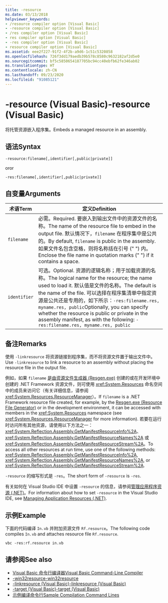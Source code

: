 ```yaml
---
title: -resource
ms.date: 03/13/2018
helpviewer_keywords:
- /resource compiler option [Visual Basic]
- -resource compiler option [Visual Basic]
- /res compiler option [Visual Basic]
- res compiler option [Visual Basic]
- -res compiler option [Visual Basic]
- resource compiler option [Visual Basic]
ms.assetid: eee2f227-91f2-4f2b-a9d6-1c51c5320858
ms.openlocfilehash: 726f3dd179aedb39b578c8580c9632182af2d5e0
ms.sourcegitcommit: bf5c5850654187705bc94cc40ebfb62fe346ab02
ms.translationtype: HT
ms.contentlocale: zh-CN
ms.lasthandoff: 09/23/2020
ms.locfileid: "91085121"
---
```

# <a name="-resource-visual-basic"></a><span data-ttu-id="5acc0-102">-resource (Visual Basic)</span><span class="sxs-lookup"><span data-stu-id="5acc0-102">-resource (Visual Basic)</span></span>

<span data-ttu-id="5acc0-103">将托管资源嵌入程序集。</span><span class="sxs-lookup"><span data-stu-id="5acc0-103">Embeds a managed resource in an assembly.</span></span>  
  
## <a name="syntax"></a><span data-ttu-id="5acc0-104">语法</span><span class="sxs-lookup"><span data-stu-id="5acc0-104">Syntax</span></span>  
  
```console  
-resource:filename[,identifier[,public|private]]  
```

<span data-ttu-id="5acc0-105">or</span><span class="sxs-lookup"><span data-stu-id="5acc0-105">or</span></span>  

```console
-res:filename[,identifier[,public|private]]  
```  
  
## <a name="arguments"></a><span data-ttu-id="5acc0-106">自变量</span><span class="sxs-lookup"><span data-stu-id="5acc0-106">Arguments</span></span>  
  
|<span data-ttu-id="5acc0-107">术语</span><span class="sxs-lookup"><span data-stu-id="5acc0-107">Term</span></span>|<span data-ttu-id="5acc0-108">定义</span><span class="sxs-lookup"><span data-stu-id="5acc0-108">Definition</span></span>|  
|---|---|  
|`filename`|<span data-ttu-id="5acc0-109">必需。</span><span class="sxs-lookup"><span data-stu-id="5acc0-109">Required.</span></span> <span data-ttu-id="5acc0-110">要嵌入到输出文件中的资源文件的名称。</span><span class="sxs-lookup"><span data-stu-id="5acc0-110">The name of the resource file to embed in the output file.</span></span> <span data-ttu-id="5acc0-111">默认情况下，`filename` 在程序集中是公共的。</span><span class="sxs-lookup"><span data-stu-id="5acc0-111">By default, `filename` is public in the assembly.</span></span> <span data-ttu-id="5acc0-112">如果文件名包含空格，则将名称括在引号 (" ") 内。</span><span class="sxs-lookup"><span data-stu-id="5acc0-112">Enclose the file name in quotation marks (" ") if it contains a space.</span></span>|  
|`identifier`|<span data-ttu-id="5acc0-113">可选。</span><span class="sxs-lookup"><span data-stu-id="5acc0-113">Optional.</span></span> <span data-ttu-id="5acc0-114">资源的逻辑名称；用于加载资源的名称。</span><span class="sxs-lookup"><span data-stu-id="5acc0-114">The logical name for the resource; the name used to load it.</span></span> <span data-ttu-id="5acc0-115">默认值是文件的名称。</span><span class="sxs-lookup"><span data-stu-id="5acc0-115">The default is the name of the file.</span></span> <span data-ttu-id="5acc0-116">可以选择在程序集清单中指定资源是公共还是专用的，如下所示：`-res:filename.res, myname.res, public`</span><span class="sxs-lookup"><span data-stu-id="5acc0-116">Optionally, you can specify whether the resource is public or private in the assembly manifest, as with the following: `-res:filename.res, myname.res, public`</span></span>|  
  
## <a name="remarks"></a><span data-ttu-id="5acc0-117">备注</span><span class="sxs-lookup"><span data-stu-id="5acc0-117">Remarks</span></span>  

 <span data-ttu-id="5acc0-118">使用 `-linkresource` 将资源链接到程序集，而不将资源文件置于输出文件中。</span><span class="sxs-lookup"><span data-stu-id="5acc0-118">Use `-linkresource` to link a resource to an assembly without placing the resource file in the output file.</span></span>  
  
 <span data-ttu-id="5acc0-119">例如，如果 `filename` [是由资源文件生成器 (Resgen.exe)](../../../framework/tools/resgen-exe-resource-file-generator.md) 创建的或在开发环境中创建的 .NET Framework 资源文件，则可使用 <xref:System.Resources> 命名空间中的成员来访问它（有关详细信息，请参阅 <xref:System.Resources.ResourceManager>）。</span><span class="sxs-lookup"><span data-stu-id="5acc0-119">If `filename` is a .NET Framework resource file created, for example, by the [Resgen.exe (Resource File Generator)](../../../framework/tools/resgen-exe-resource-file-generator.md) or in the development environment, it can be accessed with members in the <xref:System.Resources> namespace (see <xref:System.Resources.ResourceManager> for more information).</span></span> <span data-ttu-id="5acc0-120">若要在运行时访问所有其他资源，请使用以下方法之一：<xref:System.Reflection.Assembly.GetManifestResourceInfo%2A>、<xref:System.Reflection.Assembly.GetManifestResourceNames%2A> 或 <xref:System.Reflection.Assembly.GetManifestResourceStream%2A>。</span><span class="sxs-lookup"><span data-stu-id="5acc0-120">To access all other resources at run time, use one of the following methods: <xref:System.Reflection.Assembly.GetManifestResourceInfo%2A>, <xref:System.Reflection.Assembly.GetManifestResourceNames%2A>, or <xref:System.Reflection.Assembly.GetManifestResourceStream%2A>.</span></span>  
  
 <span data-ttu-id="5acc0-121">`-resource` 的缩写形式是 `-res`。</span><span class="sxs-lookup"><span data-stu-id="5acc0-121">The short form of `-resource` is `-res`.</span></span>  
  
 <span data-ttu-id="5acc0-122">有关如何在 Visual Studio IDE 中设置 `-resource` 的信息，请参阅[管理应用程序资源 (.NET)](/visualstudio/ide/managing-application-resources-dotnet)。</span><span class="sxs-lookup"><span data-stu-id="5acc0-122">For information about how to set `-resource` in the Visual Studio IDE, see [Managing Application Resources (.NET)](/visualstudio/ide/managing-application-resources-dotnet).</span></span>  
  
## <a name="example"></a><span data-ttu-id="5acc0-123">示例</span><span class="sxs-lookup"><span data-stu-id="5acc0-123">Example</span></span>  

 <span data-ttu-id="5acc0-124">下面的代码编译 `In.vb` 并附加资源文件 `Rf.resource`。</span><span class="sxs-lookup"><span data-stu-id="5acc0-124">The following code compiles `In.vb` and attaches resource file `Rf.resource`.</span></span>  
  
```console
vbc -res:rf.resource in.vb  
```  
  
## <a name="see-also"></a><span data-ttu-id="5acc0-125">请参阅</span><span class="sxs-lookup"><span data-stu-id="5acc0-125">See also</span></span>

- [<span data-ttu-id="5acc0-126">Visual Basic 命令行编译器</span><span class="sxs-lookup"><span data-stu-id="5acc0-126">Visual Basic Command-Line Compiler</span></span>](index.md)
- [<span data-ttu-id="5acc0-127">-win32resource</span><span class="sxs-lookup"><span data-stu-id="5acc0-127">-win32resource</span></span>](win32resource.md)
- [<span data-ttu-id="5acc0-128">-linkresource (Visual Basic)</span><span class="sxs-lookup"><span data-stu-id="5acc0-128">-linkresource (Visual Basic)</span></span>](linkresource.md)
- [<span data-ttu-id="5acc0-129">-target (Visual Basic)</span><span class="sxs-lookup"><span data-stu-id="5acc0-129">-target (Visual Basic)</span></span>](target.md)
- [<span data-ttu-id="5acc0-130">示例编译命令行</span><span class="sxs-lookup"><span data-stu-id="5acc0-130">Sample Compilation Command Lines</span></span>](sample-compilation-command-lines.md)
